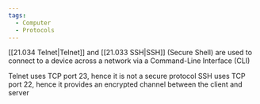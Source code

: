 ```yaml
---
tags:
  - Computer
  - Protocols
---
```

[[21.034 Telnet|Telnet]] and [[21.033 SSH|SSH]] (Secure Shell) are used to connect to a device across a network via a Command-Line Interface (CLI)

Telnet uses TCP port 23, hence it is not a secure protocol
SSH uses TCP port 22, hence it provides an encrypted channel between the client and server

